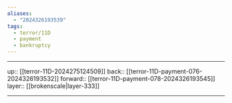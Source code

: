 ```yaml
---
aliases:
  - "2024326193539"
tags:
  - terror/11D
  - payment
  - bankruptcy
---
```




***

up:: [[terror-11D-2024275124509]]
back:: [[terror-11D-payment-076-2024326193532]]
forward:: [[terror-11D-payment-078-2024326193545]]
layer:: [[brokenscale|layer-333]]

***
